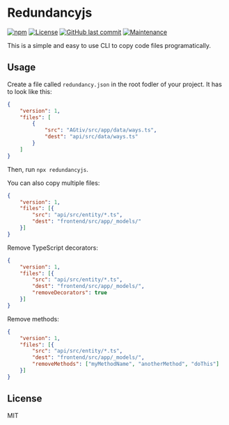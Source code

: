 # Redundancyjs

[![npm](https://img.shields.io/npm/v/redundancyjs)](https://npmjs.com/package/redundancyjs)
[![License](https://img.shields.io/badge/License-MIT-blue)](./LICENSE.md)
[![GitHub last commit](https://img.shields.io/github/last-commit/hrueger/redundancyjs?color=brightgreen)](https://github.com/hrueger/redundancyjs/commits)
[![Maintenance](https://img.shields.io/maintenance/yes/2020)](https://github.com/hrueger/redundancyjs/commits)

This is a simple and easy to use CLI to copy code files programatically.

## Usage
Create a file called `redundancy.json` in the root fodler of your project. It has to look like this:
```json
{
    "version": 1,
    "files": [
        {
            "src": "AGtiv/src/app/data/ways.ts",
            "dest": "api/src/data/ways.ts"
        }
    ]
}
```
Then, run `npx redundancyjs`.

You can also copy multiple files:
```json
{
    "version": 1,
    "files": [{
        "src": "api/src/entity/*.ts",
        "dest": "frontend/src/app/_models/"
    }]
}
```

Remove TypeScript decorators:
```json
{
    "version": 1,
    "files": [{
        "src": "api/src/entity/*.ts",
        "dest": "frontend/src/app/_models/",
        "removeDecorators": true
    }]
}
```

Remove methods:
```json
{
    "version": 1,
    "files": [{
        "src": "api/src/entity/*.ts",
        "dest": "frontend/src/app/_models/",
        "removeMethods": ["myMethodName", "anotherMethod", "doThis"]
    }]
}
```

## License
MIT
